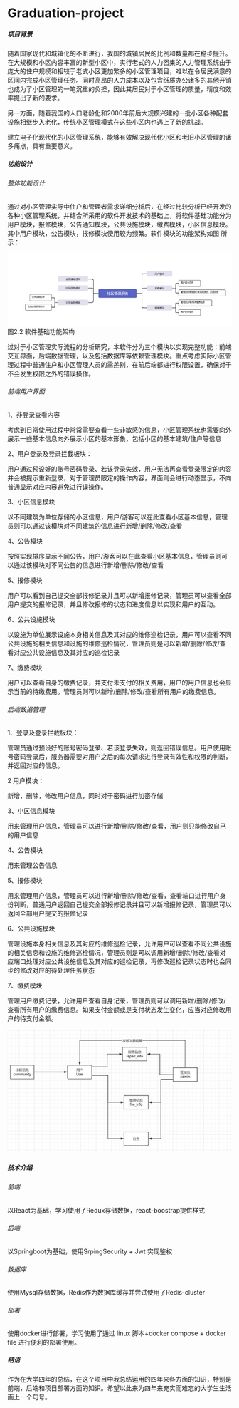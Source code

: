 # Graduation-project



##### 项目背景

​	随着国家现代和城镇化的不断进行，我国的城镇居民的比例和数量都在稳步提升。在大规模和小区内容丰富的新型小区中，实行老式的人力密集的人力管理系统由于庞大的住户规模和相较于老式小区更加繁多的小区管理项目，难以在令居民满意的区间内完成小区管理任务。同时高昂的人力成本以及包含纸质办公诸多的其他开销也成为了小区管理的一笔沉重的负担，因此其居民对于小区管理的质量，精度和效率提出了新的要求。

​	另一方面，随着我国的人口老龄化和2000年前后大规模兴建的一批小区各种配套设施相继步入老化，传统小区管理模式在这些小区内也遇上了新的挑战。

​	建立电子化现代化的小区管理系统，能够有效解决现代化小区和老旧小区管理的诸多痛点，具有重要意义。

##### 功能设计

###### 整体功能设计

通过对小区管理实际中住户和管理者需求详细分析后，在经过比较分析已经开发的各种小区管理系统，并结合所采用的软件开发技术的基础上，将软件基础功能分为用户模块，报修模块，公告通知模块，公共设施模块，缴费模块，小区信息模块。其中用户模块，公告模块，报修模块使用较为频繁。软件模块的功能架构如图 所示：

![img](README.assets/clip_image002.jpg)                图2.2 软件基础功能架构

过对于小区管理实际流程的分析研究，本软件分为三个模块以实现完整功能：前端交互界面，后端数据管理，以及包括数据库等依赖管理模块。重点考虑实际小区管理过程中普通住户和小区管理人员的需差别，在前后端都进行权限设置，确保对于不会发生权限之外的错误操作。

###### 前端用户界面

1、非登录查看内容

考虑到日常使用过程中常常需要查看一些非敏感的信息，小区管理系统也需要向外展示一些基本信息向外展示小区的基本形象，包括小区的基本建筑/住户等信息

2、用户登录及登录拦截板块：

用户通过预设好的账号密码登录、若该登录失效，用户无法再查看登录限定的内容并会被提示重新登录，对于管理员限定的操作内容，界面则会进行动态显示，不向普通显示对应内容避免进行误操作。

3、小区信息模块

以不同建筑为单位存储的小区信息，用户/游客可以在此查看小区基本信息，管理员则可以通过该模块对不同建筑的信息进行新增/删除/修改/查看

4、公告模块

按照实现排序显示不同公告，用户/游客可以在此查看小区基本信息，管理员则可以通过该模块对不同公告的信息进行新增/删除/修改/查看

5、报修模块

用户可以看到自己提交全部报修记录并且可以新增报修记录，管理员可以查看全部用户提交的报修记录，并且修改报修的状态和进度信息以实现和用户的互动。

6、公共设施模块

以设施为单位展示设施本身相关信息及其对应的维修巡检记录，用户可以查看不同公共设施的相关信息和设施的维修巡检情况，管理员则是可以新增/删除/修改/查看对应公共设施信息及其对应的巡检记录

7、缴费模块

用户可以查看自身的缴费记录，并支付未支付的相关费用，用户的用户信息也会显示当前的待缴费用。管理员则可以新增/删除/修改/查看所有用户的缴费信息。

###### 后端数据管理

1、登录及登录拦截板块：

管理员通过预设好的账号密码登录、若该登录失效，则返回错误信息。用户使用账号密码登录后，服务器需要对用户之后的每次请求进行登录有效性和权限的判断，并返回对应的信息。

2 用户模块：

新增，删除，修改用户信息，同时对于密码进行加密存储

3、小区信息模块

用来管理用户信息，管理员可以进行新增/删除/修改/查看，用户则只能修改自己的用户信息

4、公告模块

用来管理公告信息

5、报修模块

用来管理用户信息，管理员可以进行新增/删除/修改/查看，查看端口进行用户身份判断，普通用户返回自己提交全部报修记录并且可以新增报修记录，管理员可以返回全部用户提交的报修记录

6、公共设施模块

管理设施本身相关信息及其对应的维修巡检记录，允许用户可以查看不同公共设施的相关信息和设施的维修巡检情况，管理员则是可以调用新增/删除/修改/查看对应端口处理对应公共设施信息及其对应的巡检记录，再修改巡检记录状态时也会同步的修改对应的待处理任务状态

7、缴费模块

管理用户缴费记录，允许用户查看自身记录，管理员则可以调用新增/删除/修改/查看所有用户的缴费信息。如果支付金额或是支付状态发生变化，应当对应修改用户的待支付金额。

![img](README.assets/clip_image002-1729331880484-2.jpg)

##### 技术介绍

###### 前端

以React为基础，学习使用了Redux存储数据，react-boostrap提供样式

###### 后端

以Springboot为基础，使用SrpingSecurity + Jwt 实现鉴权

######  数据库

使用Mysql存储数据，Redis作为数据库缓存并尝试使用了Redis-cluster

###### 部署

使用docker进行部署，学习使用了通过 linux 脚本+docker compose + docker file 进行便利的部署使用。

##### 结语

作为在大学四年的总结，在这个项目中我总结运用的四年来各方面的知识，特别是前端，后端和项目部署方面的知识。希望以此来为四年来充实而难忘的大学生生活画上一个句号。